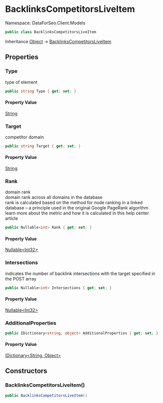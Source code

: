 # BacklinksCompetitorsLiveItem

Namespace: DataForSeo.Client.Models

```csharp
public class BacklinksCompetitorsLiveItem
```

Inheritance [Object](https://docs.microsoft.com/en-us/dotnet/api/system.object) → [BacklinksCompetitorsLiveItem](./dataforseo.client.models.backlinkscompetitorsliveitem.md)

## Properties

### **Type**

type of element

```csharp
public string Type { get; set; }
```

#### Property Value

[String](https://docs.microsoft.com/en-us/dotnet/api/system.string)<br>

### **Target**

competitor domain

```csharp
public string Target { get; set; }
```

#### Property Value

[String](https://docs.microsoft.com/en-us/dotnet/api/system.string)<br>

### **Rank**

domain rank
 <br>domain rank across all domains in the database
 <br>rank is calculated based on the method for node ranking in a linked database – a principle used in the original Google PageRank algorithm
 <br>learn more about the metric and how it is calculated in this help center article

```csharp
public Nullable<int> Rank { get; set; }
```

#### Property Value

[Nullable&lt;Int32&gt;](https://docs.microsoft.com/en-us/dotnet/api/system.nullable-1)<br>

### **Intersections**

indicates the number of backlink intersections with the target specified in the POST array

```csharp
public Nullable<int> Intersections { get; set; }
```

#### Property Value

[Nullable&lt;Int32&gt;](https://docs.microsoft.com/en-us/dotnet/api/system.nullable-1)<br>

### **AdditionalProperties**

```csharp
public IDictionary<string, object> AdditionalProperties { get; set; }
```

#### Property Value

[IDictionary&lt;String, Object&gt;](https://docs.microsoft.com/en-us/dotnet/api/system.collections.generic.idictionary-2)<br>

## Constructors

### **BacklinksCompetitorsLiveItem()**

```csharp
public BacklinksCompetitorsLiveItem()
```
